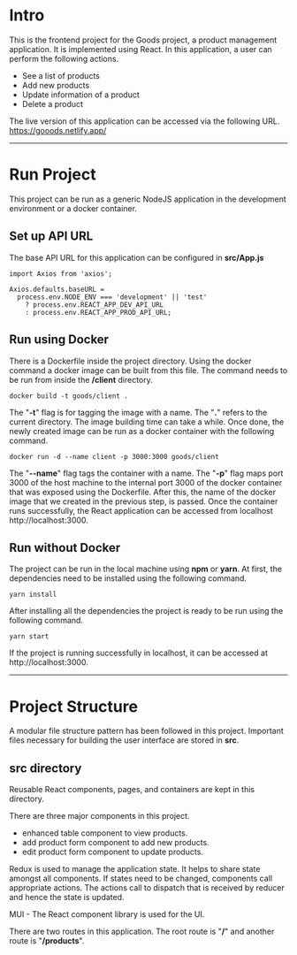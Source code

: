# Intro

This is the frontend project for the Goods project, a product management application. It is implemented using React. In this application, a user can perform the following actions.

- See a list of products
- Add new products
- Update information of a product
- Delete a product

The live version of this application can be accessed via the following URL.
https://gooods.netlify.app/

---

# Run Project

This project can be run as a generic NodeJS application in the development environment or a docker container.

## Set up API URL

The base API URL for this application can be configured in **src/App.js**

```
import Axios from 'axios';

Axios.defaults.baseURL =
  process.env.NODE_ENV === 'development' || 'test'
    ? process.env.REACT_APP_DEV_API_URL
    : process.env.REACT_APP_PROD_API_URL;
```

## Run using Docker

There is a Dockerfile inside the project directory. Using the docker command a docker image can be built from this file. The command needs to be run from inside the **/client** directory.

```
docker build -t goods/client .
```

The "**-t**" flag is for tagging the image with a name. The "**.**" refers to the current directory. The image building time can take a while. Once done, the newly created image can be run as a docker container with the following command.

```
docker run -d --name client -p 3000:3000 goods/client
```

The "**--name**" flag tags the container with a name. The "**-p**" flag maps port 3000 of the host machine to the internal port 3000 of the docker container that was exposed using the Dockerfile. After this, the name of the docker image that we created in the previous step, is passed. Once the container runs successfully, the React application can be accessed from localhost http://localhost:3000.

## Run without Docker

The project can be run in the local machine using **npm** or **yarn**. At first, the dependencies need to be installed using the following command.

```
yarn install
```

After installing all the dependencies the project is ready to be run using the following command.

```
yarn start
```

If the project is running successfully in localhost, it can be accessed at http://localhost:3000.

---

# Project Structure

A modular file structure pattern has been followed in this project. Important files necessary for building the user interface are stored in **src**.

## src directory

Reusable React components, pages, and containers are kept in this directory.

There are three major components in this project.

- enhanced table component to view products.
- add product form component to add new products.
- edit product form component to update products.

Redux is used to manage the application state. It helps to share state amongst all components. If states need to be changed, components call appropriate actions. The actions call to dispatch that is received by reducer and hence the state is updated.

MUI - The React component library is used for the UI.

There are two routes in this application. The root route is "**/**" and another route is "**/products**".

